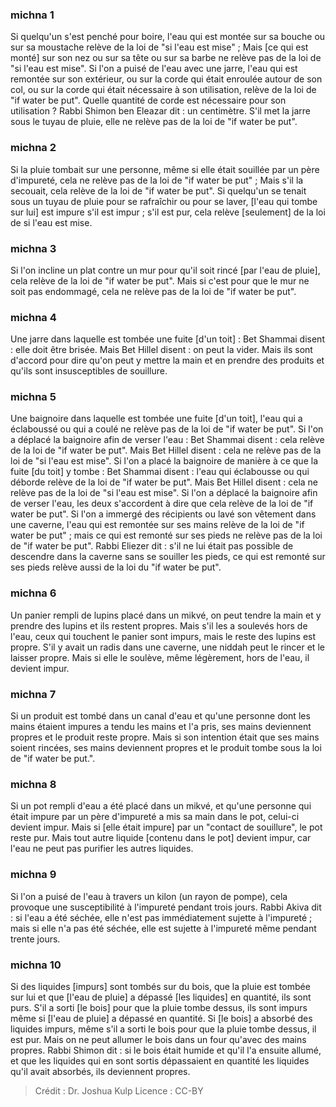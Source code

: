 
### michna 1
Si quelqu'un s'est penché pour boire, l'eau qui est montée sur sa bouche ou sur sa moustache relève de la loi de "si l'eau est mise" ; Mais [ce qui est monté] sur son nez ou sur sa tête ou sur sa barbe ne relève pas de la loi de "si l'eau est mise". Si l'on a puisé de l'eau avec une jarre, l'eau qui est remontée sur son extérieur, ou sur la corde qui était enroulée autour de son col, ou sur la corde qui était nécessaire à son utilisation, relève de la loi de "if water be put". Quelle quantité de corde est nécessaire pour son utilisation ? Rabbi Shimon ben Eleazar dit : un centimètre. S'il met la jarre sous le tuyau de pluie, elle ne relève pas de la loi de "if water be put".

### michna 2
Si la pluie tombait sur une personne, même si elle était souillée par un père d'impureté, cela ne relève pas de la loi de "if water be put" ; Mais s'il la secouait, cela relève de la loi de "if water be put". Si quelqu'un se tenait sous un tuyau de pluie pour se rafraîchir ou pour se laver, [l'eau qui tombe sur lui] est impure s'il est impur ; s'il est pur, cela relève [seulement] de la loi de si l'eau est mise.

### michna 3
Si l'on incline un plat contre un mur pour qu'il soit rincé [par l'eau de pluie], cela relève de la loi de "if water be put". Mais si c'est pour que le mur ne soit pas endommagé, cela ne relève pas de la loi de "if water be put".

### michna 4
Une jarre dans laquelle est tombée une fuite [d'un toit] : Bet Shammai disent : elle doit être brisée. Mais Bet Hillel disent : on peut la vider. Mais ils sont d'accord pour dire qu'on peut y mettre la main et en prendre des produits et qu'ils sont insusceptibles de souillure.

### michna 5
Une baignoire dans laquelle est tombée une fuite [d'un toit], l'eau qui a éclaboussé ou qui a coulé ne relève pas de la loi de "if water be put". Si l'on a déplacé la baignoire afin de verser l'eau : Bet Shammai disent : cela relève de la loi de "if water be put". Mais Bet Hillel disent : cela ne relève pas de la loi de "si l'eau est mise". Si l'on a placé la baignoire de manière à ce que la fuite [du toit] y tombe : Bet Shammai disent : l'eau qui éclabousse ou qui déborde relève de la loi de "if water be put". Mais Bet Hillel disent : cela ne relève pas de la loi de "si l'eau est mise". Si l'on a déplacé la baignoire afin de verser l'eau, les deux s'accordent à dire que cela relève de la loi de "if water be put". Si l'on a immergé des récipients ou lavé son vêtement dans une caverne, l'eau qui est remontée sur ses mains relève de la loi de "if water be put" ; mais ce qui est remonté sur ses pieds ne relève pas de la loi de "if water be put". Rabbi Eliezer dit : s'il ne lui était pas possible de descendre dans la caverne sans se souiller les pieds, ce qui est remonté sur ses pieds relève aussi de la loi du "if water be put".

### michna 6
Un panier rempli de lupins placé dans un mikvé, on peut tendre la main et y prendre des lupins et ils restent propres. Mais s'il les a soulevés hors de l'eau, ceux qui touchent le panier sont impurs, mais le reste des lupins est propre. S'il y avait un radis dans une caverne, une niddah peut le rincer et le laisser propre. Mais si elle le soulève, même légèrement, hors de l'eau, il devient impur.

### michna 7
Si un produit est tombé dans un canal d'eau et qu'une personne dont les mains étaient impures a tendu les mains et l'a pris, ses mains deviennent propres et le produit reste propre. Mais si son intention était que ses mains soient rincées, ses mains deviennent propres et le produit tombe sous la loi de "if water be put.".

### michna 8
Si un pot rempli d'eau a été placé dans un mikvé, et qu'une personne qui était impure par un père d'impureté a mis sa main dans le pot, celui-ci devient impur. Mais si [elle était impure] par un "contact de souillure", le pot reste pur. Mais tout autre liquide [contenu dans le pot] devient impur, car l'eau ne peut pas purifier les autres liquides.

### michna 9
Si l'on a puisé de l'eau à travers un kilon (un rayon de pompe), cela provoque une susceptibilité à l'impureté pendant trois jours. Rabbi Akiva dit : si l'eau a été séchée, elle n'est pas immédiatement sujette à l'impureté ; mais si elle n'a pas été séchée, elle est sujette à l'impureté même pendant trente jours.

### michna 10
Si des liquides [impurs] sont tombés sur du bois, que la pluie est tombée sur lui et que [l'eau de pluie] a dépassé [les liquides] en quantité, ils sont purs. S'il a sorti [le bois] pour que la pluie tombe dessus, ils sont impurs même si [l'eau de pluie] a dépassé en quantité. Si [le bois] a absorbé des liquides impurs, même s'il a sorti le bois pour que la pluie tombe dessus, il est pur. Mais on ne peut allumer le bois dans un four qu'avec des mains propres. Rabbi Shimon dit : si le bois était humide et qu'il l'a ensuite allumé, et que les liquides qui en sont sortis dépassaient en quantité les liquides qu'il avait absorbés, ils deviennent propres.

>Crédit : Dr. Joshua Kulp
>Licence : CC-BY